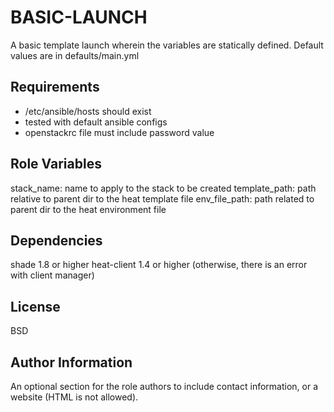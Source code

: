BASIC-LAUNCH
=========

A basic template launch wherein the variables are statically defined.
Default values are in defaults/main.yml

Requirements
------------

- /etc/ansible/hosts should exist
- tested with default ansible configs
- openstackrc file must include password value

Role Variables
--------------
stack_name: name to apply to the stack to be created
template_path: path relative to parent dir to the heat template file
env_file_path: path related to parent dir to the heat environment file

Dependencies
------------

shade 1.8 or higher
heat-client 1.4 or higher (otherwise, there is an error with client manager)


License
-------

BSD

Author Information
------------------

An optional section for the role authors to include contact information, or a website (HTML is not allowed).
